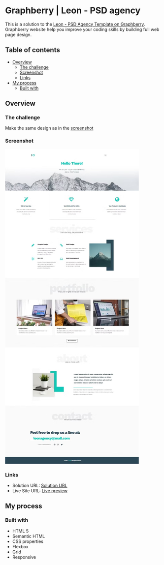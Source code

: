 # Graphberry | Leon - PSD agency

This is a solution to the [Leon - PSD Agency Template on Graphberry](https://www.graphberry.com/item/leon-psd-agency-template). Graphberry website help you improve your coding skills by building full web page design.

## Table of contents

- [Overview](#overview)
  - [The challenge](#the-challenge)
  - [Screenshot](#screenshot)
  - [Links](#links)
- [My process](#my-process)
  - [Built with](#built-with)

## Overview

### The challenge

Make the same design as in the [screenshot](#screenshot)

### Screenshot

![Screenshot of the project](./design/desktop-design.jpg)

### Links

- Solution URL: [Solution URL](https://github.com/Shady-Mo/Leon-PSD-Agency)
- Live Site URL: [Live preview](https://shady-mo.github.io/Leon-PSD-Agency/)

## My process

### Built with

- HTML 5
- Semantic HTML
- CSS properties
- Flexbox
- Grid
- Responsive
